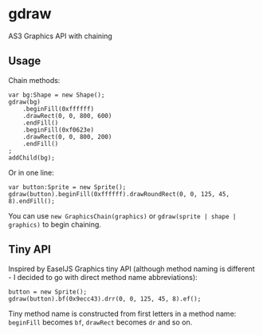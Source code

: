 gdraw
=====

AS3 Graphics API with chaining

Usage
-----
Chain methods:
```as3
var bg:Shape = new Shape();
gdraw(bg)
	.beginFill(0xffffff)
	.drawRect(0, 0, 800, 600)
	.endFill()
	.beginFill(0xf0623e)
	.drawRect(0, 0, 800, 200)
	.endFill()
;
addChild(bg);
```
Or in one line:
```as3
var button:Sprite = new Sprite();
gdraw(button).beginFill(0xffffff).drawRoundRect(0, 0, 125, 45, 8).endFill();
```
You can use ```new GraphicsChain(graphics)``` or ```gdraw(sprite | shape | graphics)``` to begin chaining.

Tiny API
--------
Inspired by EaselJS Graphics tiny API (although method naming is different - I decided to go with direct method name abbreviations):
```as3
button = new Sprite();
gdraw(button).bf(0x9ecc43).drr(0, 0, 125, 45, 8).ef();
```
Tiny method name is constructed from first letters in a method name: ```beginFill``` becomes ```bf```, ```drawRect``` becomes ```dr``` and so on.
